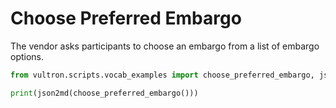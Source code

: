 # Choose Preferred Embargo

The vendor asks participants to choose an embargo from a list of embargo options.

```python exec="true" idprefix=""
from vultron.scripts.vocab_examples import choose_preferred_embargo, json2md

print(json2md(choose_preferred_embargo()))
```
